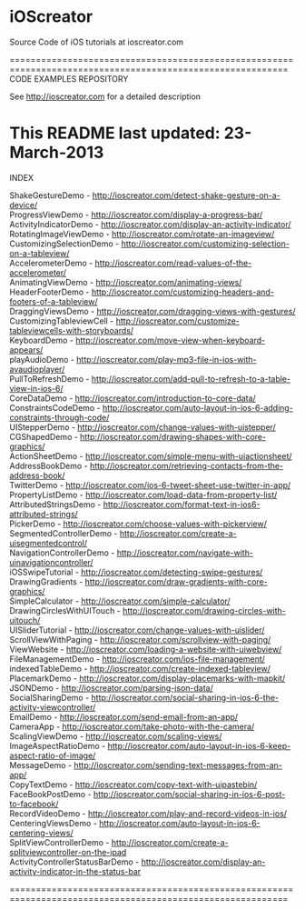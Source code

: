 iOScreator
==========

Source Code of iOS tutorials at ioscreator.com

===========================================================================================================
CODE EXAMPLES REPOSITORY

  See http://ioscreator.com for a detailed description 

  This README last updated: 23-March-2013
===========================================================================================================

INDEX

ShakeGestureDemo 		- http://ioscreator.com/detect-shake-gesture-on-a-device/  
ProgressViewDemo 		- http://ioscreator.com/display-a-progress-bar/  
ActivityIndicatorDemo 		- http://ioscreator.com/display-an-activity-indicator/  
RotatingImageViewDemo 		- http://ioscreator.com/rotate-an-imageview/  
CustomizingSelectionDemo 	- http://ioscreator.com/customizing-selection-on-a-tableview/  
AccelerometerDemo 		- http://ioscreator.com/read-values-of-the-accelerometer/  
AnimatingViewDemo 		- http://ioscreator.com/animating-views/  
HeaderFooterDemo 		- http://ioscreator.com/customizing-headers-and-footers-of-a-tableview/  
DraggingViewsDemo 		- http://ioscreator.com/dragging-views-with-gestures/  
CustomizingTableviewCell 	- http://ioscreator.com/customize-tableviewcells-with-storyboards/  
KeyboardDemo 			- http://ioscreator.com/move-view-when-keyboard-appears/  
playAudioDemo 			- http://ioscreator.com/play-mp3-file-in-ios-with-avaudioplayer/  
PullToRefreshDemo 		- http://ioscreator.com/add-pull-to-refresh-to-a-table-view-in-ios-6/  
CoreDataDemo 			- http://ioscreator.com/introduction-to-core-data/  
ConstraintsCodeDemo 		- http://ioscreator.com/auto-layout-in-ios-6-adding-constraints-through-code/  
UIStepperDemo 			- http://ioscreator.com/change-values-with-uistepper/  
CGShapedDemo 			- http://ioscreator.com/drawing-shapes-with-core-graphics/  
ActionSheetDemo 		- http://ioscreator.com/simple-menu-with-uiactionsheet/  
AddressBookDemo 		- http://ioscreator.com/retrieving-contacts-from-the-address-book/  
TwitterDemo 			- http://ioscreator.com/ios-6-tweet-sheet-use-twitter-in-app/  
PropertyListDemo 		- http://ioscreator.com/load-data-from-property-list/  
AttributedStringsDemo 		- http://ioscreator.com/format-text-in-ios6-attributed-strings/  
PickerDemo 			- http://ioscreator.com/choose-values-with-pickerview/  
SegmentedControllerDemo 	- http://ioscreator.com/create-a-uisegmentedcontrol/  
NavigationControllerDemo 	- http://ioscreator.com/navigate-with-uinavigationcontroller/  
iOSSwipeTutorial 		- http://ioscreator.com/detecting-swipe-gestures/  
DrawingGradients 		- http://ioscreator.com/draw-gradients-with-core-graphics/  
SimpleCalculator 		- http://ioscreator.com/simple-calculator/  
DrawingCirclesWithUITouch 	- http://ioscreator.com/drawing-circles-with-uitouch/  
UISliderTutorial 		- http://ioscreator.com/change-values-with-uislider/  
ScrollViewWithPaging 		- http://ioscreator.com/scrollview-with-paging/  
ViewWebsite 			- http://ioscreator.com/loading-a-website-with-uiwebview/  
FileManagementDemo 		- http://ioscreator.com/ios-file-management/  
indexedTableDemo 		- http://ioscreator.com/create-indexed-tableview/  
PlacemarkDemo 			- http://ioscreator.com/display-placemarks-with-mapkit/  
JSONDemo 			- http://ioscreator.com/parsing-json-data/  
SocialSharingDemo 		- http://ioscreator.com/social-sharing-in-ios-6-the-activity-viewcontroller/  
EmailDemo 			- http://ioscreator.com/send-email-from-an-app/  
CameraApp 			- http://ioscreator.com/take-photo-with-the-camera/  
ScalingViewDemo 		- http://ioscreator.com/scaling-views/  
ImageAspectRatioDemo 		- http://ioscreator.com/auto-layout-in-ios-6-keep-aspect-ratio-of-image/  
MessageDemo 			- http://ioscreator.com/sending-text-messages-from-an-app/  
CopyTextDemo 			- http://ioscreator.com/copy-text-with-uipastebin/  
FaceBookPostDemo 		- http://ioscreator.com/social-sharing-in-ios-6-post-to-facebook/  
RecordVideoDemo 		- http://ioscreator.com/play-and-record-videos-in-ios/  
CenteringViewsDemo 		- http://ioscreator.com/auto-layout-in-ios-6-centering-views/  
SplitViewControllerDemo 	- http://ioscreator.com/create-a-splitviewcontroller-on-the-ipad  
ActivityControllerStatusBarDemo	- http://ioscreator.com/display-an-activity-indicator-in-the-status-bar  

===========================================================================================================

